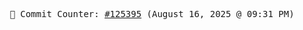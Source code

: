 <p align="center">
    <samp>
        📮 Commit Counter: <a href="https://github.com/Javascript-void0/Javascript-void0/commits/main">#125395</a> (August 16, 2025 @ 09:31 PM)
    </samp>
</p>